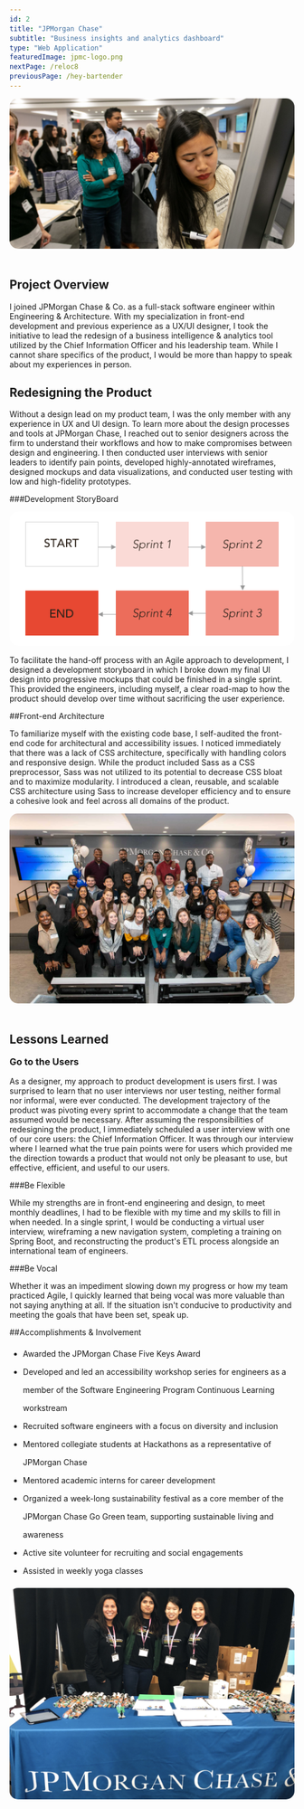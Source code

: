 ```yaml
---
id: 2
title: "JPMorgan Chase"
subtitle: "Business insights and analytics dashboard"
type: "Web Application"
featuredImage: jpmc-logo.png
nextPage: /reloc8
previousPage: /hey-bartender
---
```

<style>
    .doubleHeader {
        margin-top: 0.5rem;
        margin-bottom: 1rem;
    }

    .h2 {
        margin-top: 0;
    }

    li {
        line-height: 2rem;
    }

    img { 
        border-radius: 15px;
        margin: auto;       
    }

    .afterImg {
        margin-top: 3rem
    }
    
</style>

<div class="wrapper">
<img src="./whiteboard.JPG" class="image">
</div>

<h2 class="afterImg">Project Overview</h2>

<p class="body">I joined JPMorgan Chase & Co. as a full-stack software engineer within Engineering &amp; Architecture. With my specialization in front-end development and previous experience as a UX/UI designer, I took the initiative to lead the redesign of a business intelligence & analytics tool utilized by the Chief Information Officer and his leadership team. While I cannot share specifics of the product, I would be more than happy to speak about my experiences in person.</p>

<h2>Redesigning the Product</h2>
<p class="body">Without a design lead on my product team, I was the only member with any experience in UX and UI design. To learn more about the design processes and tools at JPMorgan Chase, I reached out to senior designers across the firm to understand their workflows and how to make compromises between design and engineering. I then conducted user interviews with senior leaders to identify pain points, developed highly-annotated wireframes, designed mockups and data visualizations, and conducted user testing with low and high-fidelity prototypes.</p>

###Development StoryBoard
<div class="wrapper">
<img src="./storyboard.png" class="image">
</div>

<p class="body">To facilitate the hand-off process with an Agile approach to development, I designed a development storyboard in which I broke down my final UI design into progressive mockups that could be finished in a single sprint. This provided the engineers, including myself, a clear road-map to how the product should develop over time without sacrificing the user experience.</p>

##Front-end Architecture
<p class="body">To familiarize myself with the existing code base, I self-audited the front-end code for architectural and accessibility issues. I noticed immediately that there was a lack of CSS architecture, specifically with handling colors and responsive design. While the product included Sass as a CSS preprocessor, Sass was not utilized to its potential to decrease CSS bloat and to maximize modularity. I introduced a clean, reusable, and scalable CSS architecture using Sass to increase developer efficiency and to ensure a cohesive look and feel across all domains of the product.</p>

<div class="wrapper">
<img src="./techconnect.JPG" class="image">
</div>

<h2 class="afterImg">Lessons Learned</h2>
<h3 class="doubleHeader">Go to the Users</h3>
<p class="body">As a designer, my approach to product development is users first. I was surprised to learn that no user interviews nor user testing, neither formal nor informal, were ever conducted. The development trajectory of the product was pivoting every sprint to accommodate a change that the team assumed would be necessary. After assuming the responsibilities of redesigning the product, I immediately scheduled a user interview with one of our core users: the Chief Information Officer. It was through our interview where I learned what the true pain points were for users which provided me the direction towards a product that would not only be pleasant to use, but effective, efficient, and useful to our users.</p>

###Be Flexible
<p class="body">While my strengths are in front-end engineering and design, to meet monthly deadlines, I had to be flexible with my time and my skills to fill in when needed. In a single sprint, I would be conducting a virtual user interview, wireframing a new navigation system, completing a training on Spring Boot, and reconstructing the product's ETL process alongside an international team of engineers.</p>

###Be Vocal
<p class="body">Whether it was an impediment slowing down my progress or how my team practiced Agile, I quickly learned that being vocal was more valuable than not saying anything at all. If the situation isn't conducive to productivity and meeting the goals that have been set, speak up.</p>

##Accomplishments &amp; Involvement

<ul>
    <li>Awarded the JPMorgan Chase Five Keys Award</li>
    <li>Developed and led an accessibility workshop series for engineers as a member of the Software Engineering Program Continuous Learning workstream</li>
    <li>Recruited software engineers with a focus on diversity and inclusion</li>
    <li>Mentored collegiate students at Hackathons as a representative of JPMorgan Chase</li>
    <li>Mentored academic interns for career development</li>
    <li>Organized a week-long sustainability festival as a core member of the JPMorgan Chase Go Green team, supporting sustainable living and awareness</li>
    <li>Active site volunteer for recruiting and social engagements</li>
    <li>Assisted in weekly yoga classes</li>
</ul>
<div class="wrapper">
<img src="./hackathon.jpg" class="image">
</div>